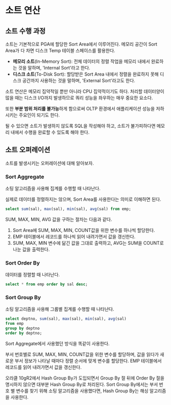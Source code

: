 # 소트 연산

## 소트 수행 과정
소트는 기본적으로 PGA에 할당한 Sort Area에서 이루어진다. 메모리 공간이 Sort Area가 다 차면 디스크 Temp 테이블 스페이스를 활용한다.
- **메모리 소트**(In-Memory Sort): 전체 데이터의 정렬 작업을 메모리 내에서 완료하는 것을 말하며, 'Internal Sort'라고 한다.
- **디스크 소트**(To-Disk Sort): 할당받은 Sort Area 내에서 정렬을 완료하지 못해 디스크 공간까지 사용하는 것을 말하며, 'External Sort'라고도 한다. 

소트 연산은 메모리 집약적일 뿐만 아니라 CPU 집약적이기도 하다.
처리할 데이터양이 많을 때는 디스크 I/O까지 발생하므로 쿼리 성능을 좌우하는 매우 중요한 요소다.

또한 **부분 범위 처리를 불가능**하게 함으로써 OLTP 환경에서 애플리케이션 성능을 저하시키는 주요인이 되기도 한다.

될 수 있으면 소트가 발생하지 않도록 SQL을 작성해야 하고, 소트가 불가피하다면 메모리 내에서 수행을 완료할 수 있도록 해야 한다.

## 소트 오퍼레이션
소트를 발생시키는 오퍼레이션에 대해 알아보자.

### Sort Aggregate
소팅 알고리즘을 사용해 집계를 수행할 때 나타난다.

실제로 데이터를 정렬하지는 않으며, Sort Area를 사용한다는 의미로 이해하면 된다.
```sql
select sum(sal), max(sal), min(sal), avg(sal) from emp;
```

SUM, MAX, MIN, AVG 값을 구하는 절차는 다음과 같다.

1. Sort Area에 SUM, MAX, MIN, COUNT값을 위한 변수를 하나씩 할당한다.
2. EMP 테이블에서 레코드를 하나씩 읽어 내려가면서 값을 갱신한다.
3. SUM, MAX, MIN 변수에 닮긴 값을 그대로 출력하고, AVG는 SUM을 COUNT로 나눈 값을 출력한다.

### Sort Order By
데이터를 정렬할 때 나타난다.
```sql
select * from emp order by sal desc;
```

### Sort Group By
소팅 알고리즘을 사용해 그룹별 집계를 수행할 때 나타난다.
```sql
select deptno, sum(sal), max(sal), min(sal), avg(sal)
from emp
group by deptno
order by deptno;
```

Sort Aggregate에서 사용했던 방식을 똑같이 사용한다.

부서 번호별로 SUM, MAX, MIN, COUNT값을 위한 변수를 할당하며, 값을 읽다가 새로운 부서 정보가 나타날 때마다 정렬 순서에 맞게 변수를 할당한다.
EMP 테이블에서 레코드를 읽어 내려가면서 값을 갱신한다.

오라클 10gR2에서 Hash Group By가 도입되면서 Group By 절 뒤에 Order By 절을 명시하지 않으면 대부분 Hash Group By로 처리된다.
Sort Group By에서는 부서 번호 별 변수를 찾기 위해 소팅 알고리즘을 사용했다면, Hash Group By는 해싱 알고리즘을 사용한다.
